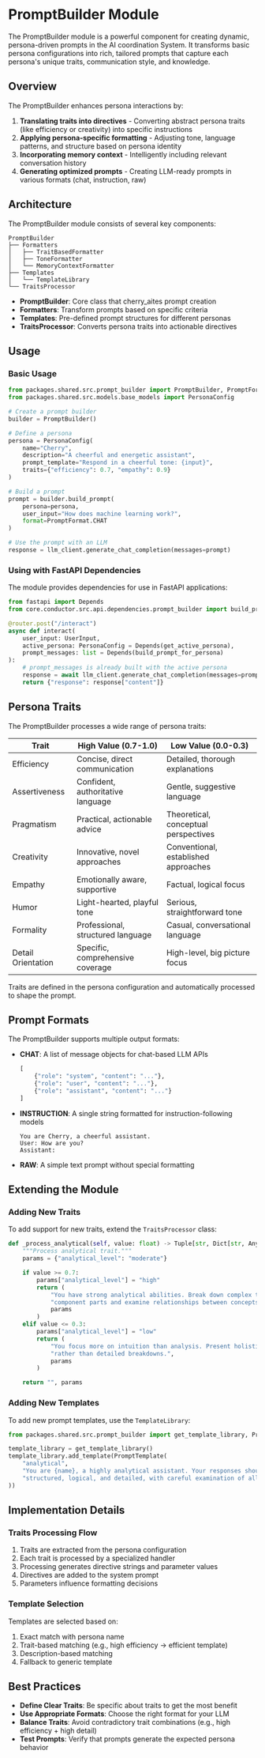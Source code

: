 # PromptBuilder Module

The PromptBuilder module is a powerful component for creating dynamic, persona-driven prompts in the AI coordination System. It transforms basic persona configurations into rich, tailored prompts that capture each persona's unique traits, communication style, and knowledge.

## Overview

The PromptBuilder enhances persona interactions by:

1. **Translating traits into directives** - Converting abstract persona traits (like efficiency or creativity) into specific instructions
2. **Applying persona-specific formatting** - Adjusting tone, language patterns, and structure based on persona identity
3. **Incorporating memory context** - Intelligently including relevant conversation history
4. **Generating optimized prompts** - Creating LLM-ready prompts in various formats (chat, instruction, raw)

## Architecture

The PromptBuilder module consists of several key components:

```
PromptBuilder
├── Formatters
│   ├── TraitBasedFormatter
│   ├── ToneFormatter
│   └── MemoryContextFormatter
├── Templates
│   └── TemplateLibrary
└── TraitsProcessor
```

- **PromptBuilder**: Core class that cherry_aites prompt creation
- **Formatters**: Transform prompts based on specific criteria
- **Templates**: Pre-defined prompt structures for different personas
- **TraitsProcessor**: Converts persona traits into actionable directives

## Usage

### Basic Usage

```python
from packages.shared.src.prompt_builder import PromptBuilder, PromptFormat
from packages.shared.src.models.base_models import PersonaConfig

# Create a prompt builder
builder = PromptBuilder()

# Define a persona
persona = PersonaConfig(
    name="Cherry",
    description="A cheerful and energetic assistant",
    prompt_template="Respond in a cheerful tone: {input}",
    traits={"efficiency": 0.7, "empathy": 0.9}
)

# Build a prompt
prompt = builder.build_prompt(
    persona=persona,
    user_input="How does machine learning work?",
    format=PromptFormat.CHAT
)

# Use the prompt with an LLM
response = llm_client.generate_chat_completion(messages=prompt)
```

### Using with FastAPI Dependencies

The module provides dependencies for use in FastAPI applications:

```python
from fastapi import Depends
from core.conductor.src.api.dependencies.prompt_builder import build_prompt_for_persona

@router.post("/interact")
async def interact(
    user_input: UserInput,
    active_persona: PersonaConfig = Depends(get_active_persona),
    prompt_messages: list = Depends(build_prompt_for_persona)
):
    # prompt_messages is already built with the active persona
    response = await llm_client.generate_chat_completion(messages=prompt_messages)
    return {"response": response["content"]}
```

## Persona Traits

The PromptBuilder processes a wide range of persona traits:

| Trait              | High Value (0.7-1.0)              | Low Value (0.0-0.3)                  |
| ------------------ | --------------------------------- | ------------------------------------ |
| Efficiency         | Concise, direct communication     | Detailed, thorough explanations      |
| Assertiveness      | Confident, authoritative language | Gentle, suggestive language          |
| Pragmatism         | Practical, actionable advice      | Theoretical, conceptual perspectives |
| Creativity         | Innovative, novel approaches      | Conventional, established approaches |
| Empathy            | Emotionally aware, supportive     | Factual, logical focus               |
| Humor              | Light-hearted, playful tone       | Serious, straightforward tone        |
| Formality          | Professional, structured language | Casual, conversational language      |
| Detail Orientation | Specific, comprehensive coverage  | High-level, big picture focus        |

Traits are defined in the persona configuration and automatically processed to shape the prompt.

## Prompt Formats

The PromptBuilder supports multiple output formats:

- **CHAT**: A list of message objects for chat-based LLM APIs

  ```python
  [
      {"role": "system", "content": "..."},
      {"role": "user", "content": "..."},
      {"role": "assistant", "content": "..."}
  ]
  ```

- **INSTRUCTION**: A single string formatted for instruction-following models

  ```
  You are Cherry, a cheerful assistant.
  User: How are you?
  Assistant:
  ```

- **RAW**: A simple text prompt without special formatting

## Extending the Module

### Adding New Traits

To add support for new traits, extend the `TraitsProcessor` class:

```python
def _process_analytical(self, value: float) -> Tuple[str, Dict[str, Any]]:
    """Process analytical trait."""
    params = {"analytical_level": "moderate"}

    if value >= 0.7:
        params["analytical_level"] = "high"
        return (
            "You have strong analytical abilities. Break down complex topics into "
            "component parts and examine relationships between concepts.",
            params
        )
    elif value <= 0.3:
        params["analytical_level"] = "low"
        return (
            "You focus more on intuition than analysis. Present holistic views "
            "rather than detailed breakdowns.",
            params
        )

    return "", params
```

### Adding New Templates

To add new prompt templates, use the `TemplateLibrary`:

```python
from packages.shared.src.prompt_builder import get_template_library, PromptTemplate

template_library = get_template_library()
template_library.add_template(PromptTemplate(
    "analytical",
    "You are {name}, a highly analytical assistant. Your responses should be "
    "structured, logical, and detailed, with careful examination of all aspects."
))
```

## Implementation Details

### Traits Processing Flow

1. Traits are extracted from the persona configuration
2. Each trait is processed by a specialized handler
3. Processing generates directive strings and parameter values
4. Directives are added to the system prompt
5. Parameters influence formatting decisions

### Template Selection

Templates are selected based on:

1. Exact match with persona name
2. Trait-based matching (e.g., high efficiency → efficient template)
3. Description-based matching
4. Fallback to generic template

## Best Practices

- **Define Clear Traits**: Be specific about traits to get the most benefit
- **Use Appropriate Formats**: Choose the right format for your LLM
- **Balance Traits**: Avoid contradictory trait combinations (e.g., high efficiency + high detail)
- **Test Prompts**: Verify that prompts generate the expected persona behavior

